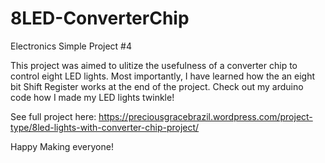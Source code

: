# 8LED-ConverterChip
Electronics Simple Project #4

This project was aimed to ulitize the usefulness of a converter chip to control eight LED lights. Most importantly, I have learned how the an eight bit Shift Register works at the end of the project. Check out my arduino code how I made my LED lights twinkle!

See full project here: https://preciousgracebrazil.wordpress.com/project-type/8led-lights-with-converter-chip-project/

Happy Making everyone!
